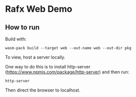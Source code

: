 
# Rafx Web Demo

## How to run

Build with:

`wasm-pack build --target web --out-name web --out-dir pkg`

To view, host a server locally.

One way to do this is to install http-server (https://www.npmjs.com/package/http-server) 
and then run:

`http-server`

Then direct the browser to localhost.
